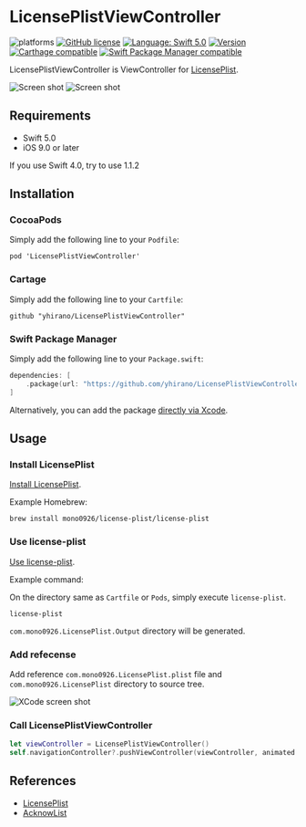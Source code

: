 LicensePlistViewController
==

![platforms](https://img.shields.io/badge/platforms-iOS-333333.svg)
[![GitHub license](https://img.shields.io/badge/license-MIT-lightgrey.svg)](LICENSE)
[![Language: Swift 5.0](https://img.shields.io/badge/swift-5.0-4BC51D.svg?style=flat)](https://developer.apple.com/swift)
[![Version](https://img.shields.io/cocoapods/v/LicensePlistViewController.svg?style=flat)](http://cocoadocs.org/docsets/LicensePlistViewController)
[![Carthage compatible](https://img.shields.io/badge/Carthage-compatible-4BC51D.svg?style=flat)](https://github.com/hsylife/SwiftyPickerPopover)
[![Swift Package Manager compatible](https://img.shields.io/badge/Swift%20Package%20Manager-compatible-brightgreen.svg)](https://github.com/apple/swift-package-manager)

LicensePlistViewController is ViewController for [LicensePlist](https://github.com/mono0926/LicensePlist/).

![Screen shot](doc/screenshot1.png)
![Screen shot](doc/screenshot2.png)

## Requirements

* Swift 5.0
* iOS 9.0 or later

If you use Swift 4.0, try to use 1.1.2

## Installation

### CocoaPods

Simply add the following line to your `Podfile`:

```
pod 'LicensePlistViewController'
```

### Cartage

Simply add the following line to your `Cartfile`:

```
github "yhirano/LicensePlistViewController"
```

### Swift Package Manager

Simply add the following line to your `Package.swift`:

```swift
dependencies: [
    .package(url: "https://github.com/yhirano/LicensePlistViewController.git", from: "2.1.3")
]
```

Alternatively, you can add the package [directly via Xcode](https://developer.apple.com/documentation/xcode/adding_package_dependencies_to_your_app).

## Usage

### Install LicensePlist

[Install LicensePlist](https://github.com/mono0926/LicensePlist/#installation).

Example Homebrew:

```
brew install mono0926/license-plist/license-plist
```

### Use license-plist

[Use license-plist](https://github.com/mono0926/LicensePlist/#usage).

Example command:

On the directory same as `Cartfile` or `Pods`, simply execute `license-plist`.

```
license-plist
```

`com.mono0926.LicensePlist.Output` directory will be generated.

### Add refecense

Add reference `com.mono0926.LicensePlist.plist` file and `com.mono0926.LicensePlist` directory to source tree.

![XCode screen shot](doc/xcode.png)

### Call LicensePlistViewController

```swift
let viewController = LicensePlistViewController()
self.navigationController?.pushViewController(viewController, animated: true)
```

## References

* [LicensePlist](https://github.com/mono0926/LicensePlist/)
* [AcknowList](https://github.com/vtourraine/AcknowList)
